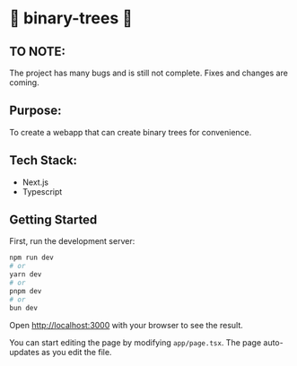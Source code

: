# 🌴 binary-trees 🌴

## TO NOTE:
The project has many bugs and is still not complete. Fixes and changes are coming. 

## Purpose: 
To create a webapp that can create binary trees for convenience. 

## Tech Stack: 
- Next.js
- Typescript

## Getting Started

First, run the development server:

```bash
npm run dev
# or
yarn dev
# or
pnpm dev
# or
bun dev
```

Open [http://localhost:3000](http://localhost:3000) with your browser to see the result.

You can start editing the page by modifying `app/page.tsx`. The page auto-updates as you edit the file.
